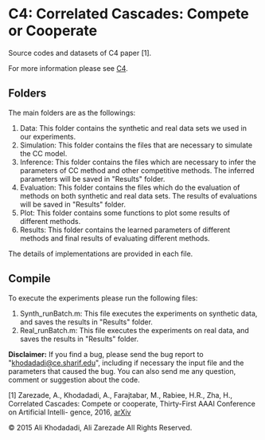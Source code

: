 # C4: Correlated Cascades: Compete or Cooperate
Source codes and datasets of C4 paper [1]. 

For more information please see [C4](http://ml.dml.ir/research/4c).

## Folders 
The main folders are as the followings:
1. Data:
	This folder contains the synthetic and real data sets we 
	used in our experiments.
2. Simulation:
	This folder contains the files that are necessary to simulate 
	the CC model. 
3. Inference:
	This folder contains the files which are necessary to infer the
	parameters of CC method and other competitive methods. 
	The inferred parameters will be saved in "Results" folder.
4. Evaluation:
	This folder contains the files which do the evaluation of methods
	on both synthetic and real data sets.
	The results of evaluations will be saved in "Results" folder.
5. Plot:
	This folder contains some functions to plot some results of different
	methods. 
6. Results:
	This folder contains the learned parameters of different methods and
	final results of evaluating different methods. 
	
The details of implementations are provided in each file.

## Compile
To execute the experiments please run the following files:
1. Synth_runBatch.m:
	This file executes the experiments on synthetic data,
	and saves the results in "Results" folder.
2. Real_runBatch.m:
	This file executes the experiments on real data,
	and saves the results in "Results" folder.

**Disclaimer:**
If you find a bug, please send the bug report to "khodadadi@ce.sharif.edu",
including if necessary the input file and the parameters that caused the bug.
You can also send me any question, comment or suggestion about the code.

[1] Zarezade, A., Khodadadi, A., Farajtabar, M., Rabiee, H.R., Zha, H., Correlated Cascades: Compete or cooperate, Thirty-First AAAI Conference on Artificial Intelli-
gence, 2016, [arXiv](https://arxiv.org/pdf/1510.00936)

:copyright: 2015 Ali Khodadadi, Ali Zarezade All Rights Reserved.

